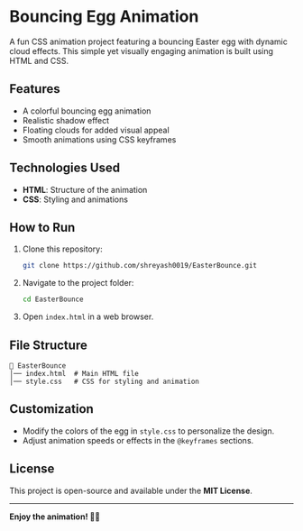 # Bouncing Egg Animation

A fun CSS animation project featuring a bouncing Easter egg with dynamic cloud effects. This simple yet visually engaging animation is built using HTML and CSS.

## Features
- A colorful bouncing egg animation
- Realistic shadow effect
- Floating clouds for added visual appeal
- Smooth animations using CSS keyframes

## Technologies Used
- **HTML**: Structure of the animation
- **CSS**: Styling and animations

## How to Run
1. Clone this repository:
   ```sh
   git clone https://github.com/shreyash0019/EasterBounce.git
   ```
2. Navigate to the project folder:
   ```sh
   cd EasterBounce
   ```
3. Open `index.html` in a web browser.

## File Structure
```
📂 EasterBounce
│── index.html  # Main HTML file
│── style.css   # CSS for styling and animation
```

## Customization
- Modify the colors of the egg in `style.css` to personalize the design.
- Adjust animation speeds or effects in the `@keyframes` sections.

## License
This project is open-source and available under the **MIT License**.

---
**Enjoy the animation! 🎨🐣**
